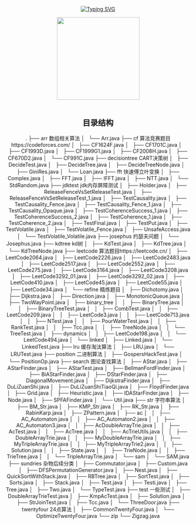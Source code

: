 <div align="center">

  <!-- dynamic typing effect 动态打字效果 -->

  [![Typing SVG](https://readme-typing-svg.demolab.com?font=Fira+Code&pause=1000&width=435&lines=console.log(%22Hello%2C%20World%22);王同学祝您今天愉快!&center=true&size=27)](https://git.io/typing-svg)


  <!-- knock code pictures 敲代码的图片 -->
  <picture>
    <source media="(prefers-color-scheme: dark)" srcset="https://cdn.jsdelivr.net/gh/sun0225SUN/sun0225SUN/assets/images/coding.gif" />
    <source media="(prefers-color-scheme: light)" srcset="https://cdn.jsdelivr.net/gh/sun0225SUN/sun0225SUN/assets/images/developer.svg" height="225px" />
    <img src="https://cdn.jsdelivr.net/gh/sun0225SUN/sun0225SUN/assets/images/coding.gif" />
  </picture>

  <!-- for beauty 留个空行好看点 -->
  <div>&nbsp;</div>


## 目录结构
.
├── arr 数组相关算法
│   └── Arr.java
├── cf  算法竞赛题目https://codeforces.com/
│   ├── CF1624F.java
│   ├── CF1701C.java
│   ├── CF1993D.java
│   ├── CF1999G1.java
│   ├── CF2008H.java
│   ├── CF670D2.java
│   └── CF991C.java
├── decisiontree CART决策树
│   ├── DecideTest.java
│   ├── DecideTree.java
│   ├── DecideTreeNode.java
│   ├── GiniRes.java
│   └── Loan.java
├── fft 快速傅立叶变换
│   ├── Complex.java
│   ├── FFT.java
│   ├── IFFT.java
│   ├── NTT.java
│   └── StdRandom.java
├── jdktest jdk内存屏障测试
│   ├── Holder.java
│   ├── ReleaseFenceVsSetReleaseTest.java
│   ├── ReleaseFenceVsSetReleaseTest_1.java
│   ├── TestCausality.java
│   ├── TestCausality_Fence.java
│   ├── TestCausality_Fence_1.java
│   ├── TestCausality_Opaque.java
│   ├── TestCoherenceSuccess_1.java
│   ├── TestCoherenceSuccess_2.java
│   ├── TestCoherence_1.java
│   ├── TestCoherence_2.java
│   ├── TestFinal.java
│   ├── TestPut.java
│   ├── TestVolatile.java
│   ├── TestVolatile_Fence.java
│   ├── UnsafeAccess.java
│   └── TestVolatile_Volatile.java
├── josephus 约瑟夫问题
│   └── Josephus.java
├── kdtree kd树
│   ├── KdTest.java
│   ├── KdTree.java
│   └── KdTreeNode.java
├── leetcode 算法题目https://leetcode.cn/
│   ├── LeetCode2064.java
│   ├── LeetCode2226.java
│   ├── LeetCode2483.java
│   ├── LeetCode2517.java
│   ├── LeetCode2552.java
│   ├── LeetCode275.java
│   ├── LeetCode3164.java
│   ├── LeetCode3208.java
│   ├── LeetCode3292_01.java
│   ├── LeetCode3292_02.java
│   ├── LeetCode410.java
│   ├── LeetCode45.java
│   ├── LeetCode55.java
│   ├── LeetCode34.java
│   └── refine 精炼题目
│       ├── Dichotomy.java
│       ├── Dijkstra.java
│       ├── Direction.java
│       ├── MonotonicQueue.java
│       ├── TwoWayPoint.java
│       ├── binary_tree
│       │   ├── BinaryTree.java
│       │   ├── BinaryTreeTest.java
│       │   ├── CombTest.java
│       │   ├── LeetCode209.java
│       │   ├── LeetCode3.java
│       │   ├── LeetCode713.java
│       │   ├── NTest.java
│       │   ├── PourWaterTest.java
│       │   ├── RankTest.java
│       │   ├── Tcc.java
│       │   ├── TreeNode.java
│       │   └── TreeTest.java
│       ├── dynamics
│       │   ├── LeetCode198.java
│       │   └── LeetCode494.java
│       └── linked
│           ├── Linked.java
│           └── LinkedTest.java
├── lru 缓存淘汰算法
│   ├── LRU.java
│   └── LRUTest.java
├── position 二进制算法
│   ├── GospersHackTest.java
│   └── PositionOp.java
├── search 图论查找算法
│   ├── AStar.java
│   ├── AStarFinder.java
│   ├── AStarTest.java
│   ├── BellmanFordFinder.java
│   ├── BiAStarFinder.java
│   ├── DStarFinder.java
│   ├── DiagonalMovement.java
│   ├── DijkstraFinder.java
│   ├── DuLiZuanShi.java
│   ├── DuLiZuanShiTiaoQi.java
│   ├── FloydFinder.java
│   ├── Grid.java
│   ├── Heuristic.java
│   ├── IDAStarFinder.java
│   ├── Node.java
│   ├── SPFAFinder.java
│   └── Util.java
├── str 字符串算法
│   ├── BM_Str.java
│   ├── KMP_Str.java
│   ├── RK_Str.java
│   ├── RabinKarp.java
│   ├── ZPattern.java
│   ├── ac
│   │   ├── AC_Automaton.java
│   │   ├── AC_Automaton2.java
│   │   ├── AC_Automaton3.java
│   │   ├── AcDoubleArrayTrie.java
│   │   ├── AcTest.java
│   │   ├── AcTree.java
│   │   ├── AcTrieUtils.java
│   │   ├── DoubleArrayTrie.java
│   │   ├── MyDoubleArrayTrie.java
│   │   ├── MyTripleArrayTrie.java
│   │   ├── MyTripleArrayTrie2.java
│   │   ├── Solution.java
│   │   ├── State.java
│   │   ├── TrieNode.java
│   │   ├── TrieTree.java
│   │   └── TripleArrayTrie.java
│   └── sam
│       └── SAM.java
├── sundries 杂物后续分类
│   ├── Commutator.java
│   ├── Custom.java
│   ├── DFSPermutationGenerator.java
│   ├── Nest.java
│   ├── QuickSortWithStack.java
│   ├── RBTree.java
│   ├── SortTest.java
│   ├── Sorts.java
│   ├── Stack.java
│   ├── Test.java
│   ├── Testi.java
│   ├── Tree.java
│   ├── Two.java
│   └── TypeTest.java
├── test 一些测试
│   ├── DoubleArrayTrieTest.java
│   ├── KmpAcTest.java
│   ├── Solution.java
│   ├── StrJoinTest.java
│   ├── Tcc.java
│   └── ThreeDoor.java
├── twentyfour 24点算法
│   ├── CommonTwentyFour.java
│   └── OptimizeTwentyFour.java
└── zip
└── Zigzag.java
</div>
